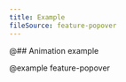 ```yaml
---
title: Example
fileSource: feature-popover
---
```


@## Animation example

@example feature-popover
